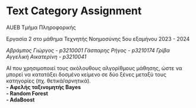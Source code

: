 # Text Category Assignment

AUEB Τμήμα Πληροφορικής

Εργασία 2 στο μάθημα Τεχνητής Νοημοσύνης 5ου εξαμήνου 2023 - 2024

*Αβράμπος Γιώργος - p3210001*
*Γάσπαρης Ρήγος - p3210174*
*Γρίβα Αγγελική Αικατερίνη - p3210041*

AI που χρησιμοποιεί τους ακόλουθους αλγορίθμους μάθησης, ώστε να μπορεί να κατατάξει δοσμένο κείμενο σε δύο ξένες μεταξύ τους κατηγορίες (πχ. θετικά/αρνητικά).<br>
**- Αφελής ταξινομητής Bayes**<br>
**- Random Forest**<br>
**- AdaBoost**
